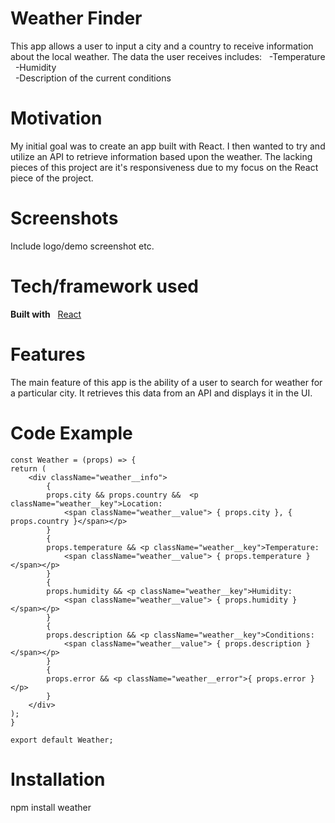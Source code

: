 # Weather Finder
This app allows a user to input a city and a country to receive information about the local weather.
The data the user receives includes:
&nbsp;&nbsp;-Temperature  
&nbsp;&nbsp;-Humidity  
&nbsp;&nbsp;-Description of the current conditions

# Motivation
My initial goal was to create an app built with React. I then wanted to try and utilize an
API to retrieve information based upon the weather. The lacking pieces of this project are it's responsiveness
due to my focus on the React piece of the project.

# Screenshots
Include logo/demo screenshot etc.

# Tech/framework used
**Built with**
&nbsp;&nbsp;[React](https://github.com/facebook/react)

# Features
The main feature of this app is the ability of a user to search for weather for a particular city.
It retrieves this data from an API and displays it in the UI.

# Code Example

    const Weather = (props) => {
    return (
        <div className="weather__info">
            { 
            props.city && props.country &&  <p className="weather__key">Location:
                <span className="weather__value"> { props.city }, { props.country }</span></p>
            }       
            { 
            props.temperature && <p className="weather__key">Temperature:
                <span className="weather__value"> { props.temperature }</span></p>
            }         
            { 
            props.humidity && <p className="weather__key">Humidity:
                <span className="weather__value"> { props.humidity }</span></p> 
            }
            { 
            props.description && <p className="weather__key">Conditions:
                <span className="weather__value"> { props.description }</span></p> 
            }
            { 
            props.error && <p className="weather__error">{ props.error }</p>
            }
        </div>  
    );
    }

    export default Weather;

# Installation
npm install weather
